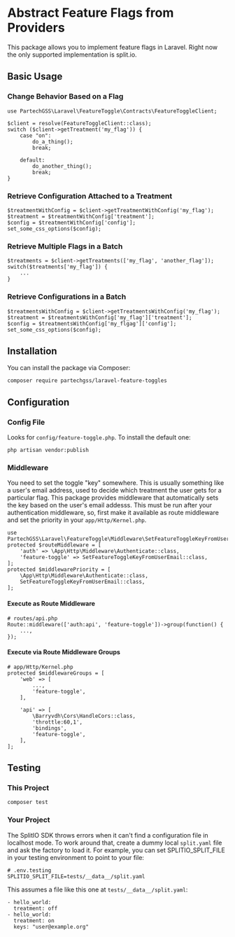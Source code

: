 # Abstract Feature Flags from Providers
This package allows you to implement feature flags in Laravel.  Right now the only supported implementation is split.io.

## Basic Usage
### Change Behavior Based on a Flag
    use PartechGSS\Laravel\FeatureToggle\Contracts\FeatureToggleClient;

    $client = resolve(FeatureToggleClient::class);
    switch ($client->getTreatment('my_flag')) {
        case "on":
            do_a_thing();
            break;

        default:
            do_another_thing();
            break;
    }

### Retrieve Configuration Attached to a Treatment
    $treatmentWithConfig = $client->getTreatmentWithConfig('my_flag');
    $treatment = $treatmentWithConfig['treatment'];
    $config = $treatmentWithConfig['config'];
    set_some_css_options($config);

### Retrieve Multiple Flags in a Batch
    $treatments = $client->getTreatments(['my_flag', 'another_flag']);
    switch($treatments['my_flag']) {
        ...
    }

### Retrieve Configurations in a Batch
    $treatmentsWithConfig = $client->getTreatmentsWithConfig('my_flag');
    $treatment = $treatmentsWithConfig['my_flag']['treatment'];
    $config = $treatmentsWithConfig['my_flgag']['config'];
    set_some_css_options($config);

## Installation
You can install the package via Composer:

    composer require partechgss/laravel-feature-toggles

## Configuration
### Config File
Looks for `config/feature-toggle.php`.  To install the default one:

    php artisan vendor:publish

### Middleware
You need to set the toggle "key" somewhere.  This is usually something like a user's email address, used to decide which treatment the user gets for a particular flag.  This package provides middleware that automatically sets the key based on the user's email addesss.  This must be run after your authentication middleware, so, first make it available as route middleware and set the priority in your `app/Http/Kernel.php`.

    use PartechGSS\Laravel\FeatureToggle\Middleware\SetFeatureToggleKeyFromUserEmail;
    protected $routeMiddleware = [
        'auth' => \App\Http\Middleware\Authenticate::class,
        'feature-toggle' => SetFeatureToggleKeyFromUserEmail::class,
    ];
    protected $middlewarePriority = [
        \App\Http\Middleware\Authenticate::class,
        SetFeatureToggleKeyFromUserEmail::class,
    ];

#### Execute as Route Middleware
    # routes/api.php
    Route::middleware(['auth:api', 'feature-toggle'])->group(function() {
        ...,
    });

#### Execute via Route Middleware Groups
    # app/Http/Kernel.php
    protected $middlewareGroups = [
        'web' => [
            ...,
            'feature-toggle',
        ],

        'api' => [
            \Barryvdh\Cors\HandleCors::class,
            'throttle:60,1',
            'bindings',
            'feature-toggle',
        ],
    ];

## Testing
### This Project
    composer test

### Your Project
The SplitIO SDK throws errors when it can't find a configuration file in localhost mode.  To work around that, create a dummy local `split.yaml` file and ask the factory to load it.  For example, you can set SPLITIO_SPLIT_FILE in your testing environment to point to your file:

    # .env.testing
    SPLITIO_SPLIT_FILE=tests/__data__/split.yaml

This assumes a file like this one at `tests/__data__/split.yaml`:

    - hello_world:
      treatment: off
    - hello_world:
      treatment: on
      keys: "user@example.org"